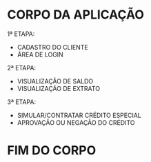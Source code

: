 # CORPO DA APLICAÇÃO

1ª ETAPA:
- CADASTRO DO CLIENTE
- ÁREA DE LOGIN

2ª ETAPA:
- VISUALIZAÇÃO DE SALDO
- VISUALIZAÇÃO DE EXTRATO

3ª ETAPA:
- SIMULAR/CONTRATAR CRÉDITO ESPECIAL
- APROVAÇÃO OU NEGAÇÃO DO CRÉDITO
# FIM DO CORPO
